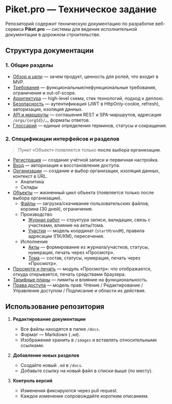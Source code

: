 # Piket.pro — Техническое задание

Репозиторий содержит техническую документацию по разработке веб-сервиса **Piket.pro** — системы для ведения исполнительной документации в дорожном строительстве.

## Структура документации

### 1. Общие разделы

- [Обзор и цели](docs/overview.md) — зачем продукт, ценность для ролей, что входит в MVP.
- [Требования](docs/requirements.md) — функциональные/нефункциональные требования, ограничения и out-of-scope.
- [Архитектура](docs/architecture.md) — high-level схема, стек технологий, подход к деплою.
- [Безопасность](docs/security.md) — аутентификация (JWT в HttpOnly-cookie, refresh), авторизация, изоляция данных.
- [API и маршруты](docs/api.md) — соглашения REST и SPA-маршрутов, адресация `/orgs/{orgId}/…`, форматы ответов.
- [Глоссарий](docs/glossary.md) — единые определения терминов, статусы и сокращения.

### 2. Спецификации интерфейсов и разделов

> Пункт «Объект» появляется только **после выбора организации**.

- [Регистрация](docs/registration.md) — создание учётной записи и первичная настройка.
- [Вход](docs/login.md) — авторизация и восстановление доступа.
- [Организации](docs/orgs.md) — создание и выбор организации, изоляция данных, контекст в URL.
   - Аналитика
   - Склады
- [Объекты](docs/objects.md) — жизненный цикл объекта (появляется только после выбора организации).
   - [Файлы](docs/files.md) — загрузка/скачивание пользовательских файлов, корзина (30 дней), ограничения.
   - Производство
      - [Журнал работ](docs/works.md) — структура записи, валидации, связь с участками, влияние на акты/тома.
      - [Участки](docs/areas.md) — модель координат (`startM/endM`), правила адресации (ПК/КМ), пересечения.
   - Исполнение
      - [Акты](docs/acts.md) — формирование из журнала/участков, статусы, нумерация, печать через «Просмотр».
      - [Тома](docs/tomes.md) — состав, статусы, нумерация, печать через «Просмотр».
- [Просмотр и печать](docs/viewer.md) — модуль «Просмотр»: что отображается, откуда открывается, печать средствами браузера.
- [Тарифные планы](docs/plans.md) — лимиты и влияние на функциональность.
- [Права доступа](docs/access.md) — модель прав: Чтение / Редактирование / Управление доступом / Подписание и области их действия.


## Использование репозитория

1. **Редактирование документации**
   - Все файлы находятся в папке `/docs`.
   - Формат — Markdown (`.md`).
   - Изображения хранить в `/images` и вставлять относительными ссылками.

2. **Добавление новых разделов**
   - Создайте новый `.md` в `/docs`.
   - Добавьте ссылку на новый файл в списки выше (по месту).

3. **Контроль версий**
   - Изменения фиксируются через pull request.
   - Каждое изменение сопровождайте коротким описанием.
